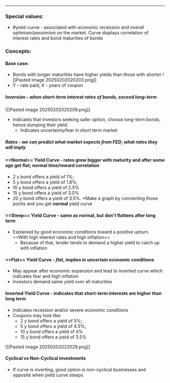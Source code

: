 ***
### Special values:

- #yield-curve - associated with economic recession and overall optimism/pessimism on the market. Curve displays correlation of interest rates and bond maturities of bonds

### Concepts:

#### Base case:
- Bonds with longer maturities have higher yields than those with shorter 
![[Pasted image 20250202020203.png]]
- Y - rate paid; X - years of coupon 

##### Inversion - when short-term interest rates of bonds, exceed long-term 
![[Pasted image 20250202020209.png]]
- Indicates that investors seeking safer option, choose long-term bonds, hence dumping their yield. 
	- Indicates uncertainty/fear in short term market 

##### Rates - we can predict what market expects from FED; what rates they will imply  

#### ==Normal== Yield Curve - rates grow bigger with maturity and after some age get flat; normal time/reward correlation
- 2 y bond offers a yield of 1%;
- 5 y bond offers a yield of 1.8%;
- 10 y bond offers a yield of 2.5%
- 15 y bond offers a yield of 3.0%
- 20 y bond offers a yield of 3.5%.
*Make a graph by connecting those points and you get **normal** yield curve

#### ==Steep== Yield Curve - same as normal, but don't flattens after long term
- Explained by good economic conditions toward a positive upturn. ==With high interest rates and high inflation== 
	- Because of that, lender tends to demand a higher yield to catch up with inflation

#### ==Flat== Yield Curve - *flat*, implies in uncertain economic conditions
- May appear after economic expansion and lead to inverted curve which indicates fear and high inflation 
- Investors demand same yield over all maturities 

#### Inverted Yield Curve - indicates that short-term interests are higher than long term
- Indicates recession and/or severe economic conditions
- Coupons may look like:
	- 2 y bond offers a yield of 5%;
	- 5 y bond offers a yield of 4.5%;
	- 10 y bond offers a yield of 4%
	- 15 y bond offers a yield of 3.5%

![[Pasted image 20250202022029.png]]

#### Cyclical vs Non-Cyclical investments
- If curve is inverting, good option is non-cyclical businesses and opposite when yield curve steeps 